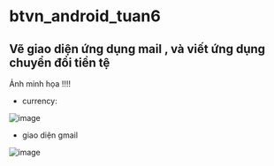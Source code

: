 # btvn_android_tuan6
Vẽ giao diện ứng dụng mail , và viết ứng dụng chuyển đổi tiền tệ
---------
Ảnh minh họa !!!!
+ currency:

![image](https://user-images.githubusercontent.com/57711768/79576674-dbb68d80-80ed-11ea-891a-dbd426187ac4.png)

+ giao diện gmail

![image](https://user-images.githubusercontent.com/57711768/79576957-32bc6280-80ee-11ea-9fb6-57646e8ec9c7.png)
